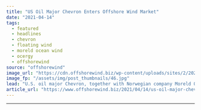 ```yaml
---
title: "US Oil Major Chevron Enters Offshore Wind Market"
date: "2021-04-14"
tags: 
  - featured
  - headlines
  - chevron
  - floating wind
  - moreld ocean wind
  - ocergy
  - offshorewind
source: "offshorewind"
image_url: "https://cdn.offshorewind.biz/wp-content/uploads/sites/2/2021/04/14091508/Ocergy-floating-wind-and-data-buoy-platforms_-c-Ocergy.jpg"
image_fp: "/assets/img/post_thumbnails/46.jpg"
lead: "U.S. oil major Chevron, together with Norwegian company Moreld Ocean Wind, is set to"
article_url: "https://www.offshorewind.biz/2021/04/14/us-oil-major-chevron-enters-offshore-wind-market/"
---
```


---
